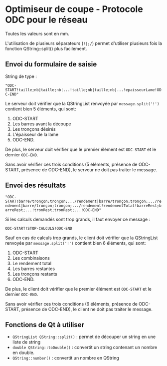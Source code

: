 Optimiseur de coupe - Protocole ODC pour le réseau
===

Toutes les valeurs sont en mm.

L'utilisation de plusieurs séparateurs (`!|;/`) permet d'utiliser plusieurs fois la fonction QString::split() plus facilement.

## Envoi du formulaire de saisie
String de type :

`"ODC-START!taille;nb|taille;nb|...!taille;nb|taille;nb|...!epaisseurLame!ODC-END"`

Le serveur doit vérifier que la QStringList renvoyée par `message.split('!')` contient bien 5 éléments, qui sont:
1. ODC-START
2. Les barres avant la découpe
3. Les tronçons désirés
4. L'épaisseur de la lame
5. ODC-END.

De plus, le serveur doit vérifier que le premier élément est `ODC-START` et le dernier `ODC-END`.

Sans avoir vérifier ces trois conditions (5 éléments, présence de ODC-START, présence de ODC-END), le serveur ne doit pas traiter le message.

## Envoi des résultats

`"ODC-START!barre/tronçon;tronçon;.../rendement|barre/tronçon;tronçon;.../rendement|barre/tronçon;tronçon;.../rendement!rendementTotal!barreRest;barreRest;...!tronRest;tronRest;...!ODC-END"`

Si les calculs demandés sont trop grands, il faut envoyer ce message :

`ODC-START!STOP-CALCULS!ODC-END`

Sauf en cas de calculs trop grands, le client doit vérifier que la QStringList renvoyée par `message.split('!')` contient bien 6 éléments, qui sont:
1. ODC-START
2. Les combinaisons
3. Le rendement total
4. Les barres restantes
5. Les tronçons restants
6. ODC-END.

De plus, le client doit vérifier que le premier élément est `ODC-START` et le dernier `ODC-END`.

Sans avoir vérifier ces trois conditions (6 éléments, présence de ODC-START, présence de ODC-END), le client ne doit pas traiter le message.

## Fonctions de Qt à utiliser
* `QStringList QString::split()` : permet de découper un string en une liste de string
* `double QString::toDouble()` : convertit un string contenant un nombre en double.
* `QString::number()` : convertit un nombre en QString
